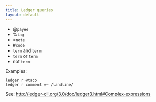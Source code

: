```yaml
---
title: Ledger queries
layout: default
---
```


 - @`payee`
 - %`tag`
 - =`note`
 - #`code`
 - `term` and `term`
 - `term` or `term`
 - not `term`

Examples:

    ledger r @taco
    ledger r comment =~ /landline/

See: http://ledger-cli.org/3.0/doc/ledger3.html#Complex-expressions
